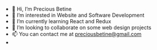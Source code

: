 - 👋 Hi, I’m Precious Betine
- 👀 I’m interested in Website and Software Development
- 🌱 I’m currently learning React and Redux
- 💞️ I’m looking to collaborate on some web design projects
- 📫 You can contact me at preciousbetine@gmail.com
- 

